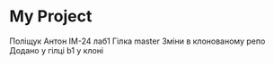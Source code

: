 # My Project
Поліщук Антон ІМ-24
лаб1
Гілка master
Зміни в клонованому репо
Додано у гілці b1 у клоні
